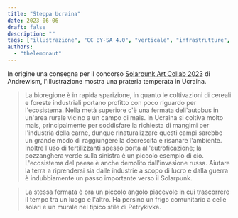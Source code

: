 ```yaml
---
title: "Steppa Ucraina"
date: 2023-06-06
draft: false
description: ""
tags: ["illustrazione", "CC BY-SA 4.0", "verticale", "infrastrutture", "solare", "rovine"]
authors:
  - "thelemonaut"
---
```


In origine una consegna per il concorso [Solarpunk Art Collab 2023](https://andrew-ism.tumblr.com/post/741342402945646592/solarpunk-art-2023-bioregions) di Andrewism, l'illustrazione mostra una prateria temperata in Ucraina.

> La bioregione è in rapida sparizione, in quanto le coltivazioni di cereali e foreste industriali portano profitto con poco riguardo per l'ecosistema. Nella metà superiore c'è una fermata dell'autobus in un'area rurale vicino a un campo di mais. In Ucraina si coltiva molto mais, principalmente per soddisfare la richiesta di mangimi per l'industria della carne, dunque rinaturalizzare questi campi sarebbe un grande modo di raggiungere la decrescita e risanare l'ambiente. Inoltre l'uso di fertilizzanti spesso porta all'eutroficazione; la pozzanghera verde sulla sinistra è un piccolo esempio di ciò. L'ecosistema del paese è anche demolito dall'invasione russa. Aiutare la terra a riprendersi sia dalle industrie a scopo di lucro e dalla guerra è indubbiamente un passo importante verso il Solarpunk.

> La stessa fermata è ora un piccolo angolo piacevole in cui trascorrere il tempo tra un luogo e l'altro. Ha persino un frigo comunitario a celle solari e un murale nel tipico stile di Petrykivka.
